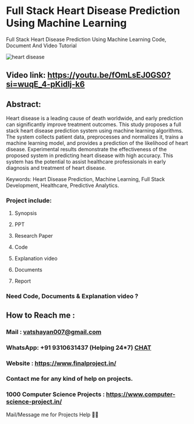 # Full Stack Heart Disease Prediction Using Machine Learning
Full Stack Heart Disease Prediction Using Machine Learning Code, Document And Video Tutorial

![heart disease](https://github.com/user-attachments/assets/6021f8ef-4796-4917-91d6-20cda7317fd6)


## Video link: https://youtu.be/fOmLsEJ0GS0?si=wuqE_4-pKidlj-k6

## Abstract:
Heart disease is a leading cause of death worldwide, and early prediction can significantly improve treatment outcomes. This study proposes a full stack heart disease prediction system using machine learning algorithms. The system collects patient data, preprocesses and normalizes it, trains a machine learning model, and provides a prediction of the likelihood of heart disease. Experimental results demonstrate the effectiveness of the proposed system in predicting heart disease with high accuracy. This system has the potential to assist healthcare professionals in early diagnosis and treatment of heart disease.

Keywords: Heart Disease Prediction, Machine Learning, Full Stack Development, Healthcare, Predictive Analytics.

### Project include: 

1. Synopsis

2. PPT

3. Research Paper


4. Code

5. Explanation video

6. Documents

7. Report


### Need Code, Documents & Explanation video ? 

## How to Reach me :

### Mail : vatshayan007@gmail.com 

### WhatsApp: +91 9310631437 (Helping 24*7) **[CHAT](https://wa.me/message/CHWN2AHCPMAZK1)** 

### Website : https://www.finalproject.in/

### Contact me for any kind of help on projects.
### 1000 Computer Science Projects : https://www.computer-science-project.in/


Mail/Message me for Projects Help 🙏🏻
